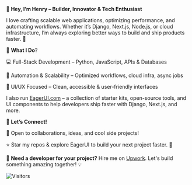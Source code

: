 👋 **Hey, I’m Henry – Builder, Innovator & Tech Enthusiast**

I love crafting scalable web applications, optimizing performance, and automating workflows. Whether it’s Django, Next.js, Node.js, or cloud infrastructure, I’m always exploring better ways to build and ship products faster. 🚀

🔹 **What I Do**?

💻 Full-Stack Development – Python, JavaScript, APIs & Databases

🚀 Automation & Scalability – Optimized workflows, cloud infra, async jobs

🎨 UI/UX Focused – Clean, accessible & user-friendly interfaces

I also run [EagerUI.com](https://eagerui.com/) – a collection of starter kits, open-source tools, and UI components to help developers ship faster with Django, Next.js, and more.

📌 **Let’s Connect!**

💬 Open to collaborations, ideas, and cool side projects!

⭐ Star my repos & explore EagerUI to build your next project faster. 🚀

🔹 **Need a developer for your project?** Hire me on [Upwork](https://www.upwork.com/agencies/1786064410787774464/). Let's build something amazing together! 💡

![Visitors](https://visitor-badge.laobi.icu/badge?page_id=nahoang)
